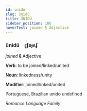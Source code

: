 ```yaml
---
id: ünidü
slug: ünidü
title: ÜNİDÜ
sidebar_position: 106
hoverText: joined § Adjective
---
```


### ünidü&emsp;<span kind="abugida">ɽʄƨɟʌʄ</span>

*joined* **§** Adjective

**Verb**: to be joined/linked/united

**Noun**: linkedness/unity

**Modifier**: joined/linked/united

Portuguese, Brazilian unido undefined

*Romance Language Family*